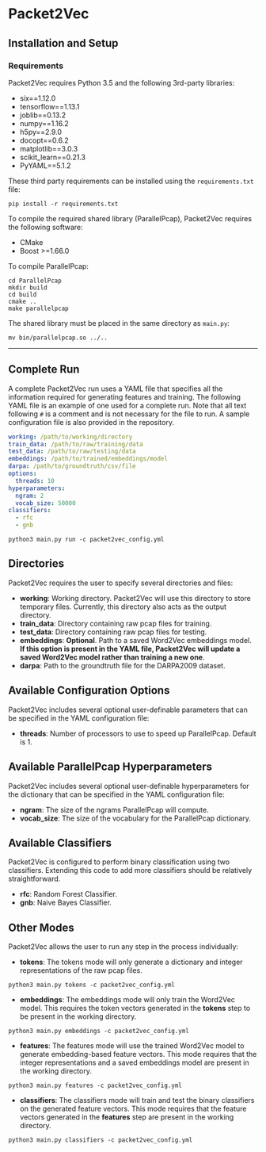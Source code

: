 # Packet2Vec

## Installation and Setup

### Requirements

Packet2Vec requires Python 3.5 and the following 3rd-party libraries:

- six==1.12.0
- tensorflow==1.13.1
- joblib==0.13.2
- numpy==1.16.2
- h5py==2.9.0
- docopt==0.6.2
- matplotlib==3.0.3
- scikit_learn==0.21.3
- PyYAML==5.1.2

These third party requirements can be installed using the `requirements.txt` file:

```
pip install -r requirements.txt
```
To compile the required shared library (ParallelPcap), Packet2Vec requires the following software:

- CMake
- Boost >=1.66.0

To compile ParallelPcap:
```
cd ParallelPcap
mkdir build
cd build
cmake ..
make parallelpcap
```
The shared library must be placed in the same directory as `main.py`:
```
mv bin/parallelpcap.so ../..
```

---

## Complete Run

A complete Packet2Vec run uses a YAML file that specifies all the information required for generating features and training. The following YAML file is an example of one used for a complete run. Note that all text following `#` is a comment and is not necessary for the file to run. A sample configuration file is also provided in the repository.

```yaml
working: /path/to/working/directory          
train_data: /path/to/raw/training/data
test_data: /path/to/raw/testing/data
embeddings: /path/to/trained/embeddings/model
darpa: /path/to/groundtruth/csv/file
options:
  threads: 10
hyperparameters:
  ngram: 2
  vocab_size: 50000
classifiers:
  - rfc
  - gnb
```

```shell
python3 main.py run -c packet2vec_config.yml
```

## Directories
Packet2Vec requires the user to specify several directories and files:
- **working**: Working directory. Packet2Vec will use this directory to store temporary files. Currently, this directory also acts as the output directory.
- **train_data**: Directory containing raw pcap files for training.
- **test_data**: Directory containing raw pcap files for testing.
- **embeddings**: **Optional**. Path to a saved Word2Vec embeddings model. **If this option is present in the YAML file, Packet2Vec will update a saved Word2Vec model rather than training a new one**.
- **darpa**: Path to the groundtruth file for the DARPA2009 dataset.

## Available Configuration Options

Packet2Vec includes several optional user-definable parameters that can be specified in the YAML configuration file:

- **threads**: Number of processors to use to speed up ParallelPcap. Default is 1.

## Available ParallelPcap Hyperparameters

Packet2Vec includes several optional user-definable hyperparameters for the dictionary that can be specified in the YAML configuration file:

- **ngram**: The size of the ngrams ParallelPcap will compute.
- **vocab_size**: The size of the vocabulary for the ParallelPcap dictionary.

## Available Classifiers

Packet2Vec is configured to perform binary classification using two classifiers. Extending this code to add more classifiers should be relatively straightforward. 

- **rfc**: Random Forest Classifier.
- **gnb**: Naive Bayes Classifier.

## Other Modes
Packet2Vec allows the user to run any step in the process individually:

- **tokens**: The tokens mode will only generate a dictionary and integer representations of the raw pcap files.
```shell
python3 main.py tokens -c packet2vec_config.yml
```
- **embeddings**: The embeddings mode will only train the Word2Vec model. This requires the token vectors generated in the **tokens** step to be present in the working directory.
```shell
python3 main.py embeddings -c packet2vec_config.yml
```
- **features**: The features mode will use the trained Word2Vec model to generate embedding-based feature vectors. This mode requires that the integer representations and a saved embeddings model are present in the working directory.
```shell
python3 main.py features -c packet2vec_config.yml
```
- **classifiers**: The classifiers mode will train and test the binary classifiers on the generated feature vectors. This mode requires that the feature vectors generated in the **features** step are present in the working directory.
```shell
python3 main.py classifiers -c packet2vec_config.yml
```
